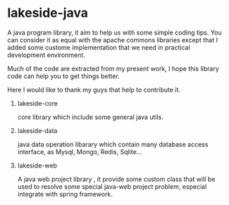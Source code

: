 lakeside-java
=============

A java program library, it aim to help us with some simple coding tips. You can consider it as equal with 
the apache commons libraries except that I added some custome implementation that we need in practical 
development environment.

Much of the code are extracted from my present work, I hope this library code can help you to get things better.

Here I would like to thank my guys that help to contribute it.


1. lakeside-core

    core library which include some general java utils.

2. lakeside-data

    java data operation libarary which contain many database access interface, as Mysql, Mongo, Redis, Sqlite...

3. lakeside-web

    A java web project library , it provide some custom class that will be used to resolve some special java-web project 
problem, especial integrate with spring framework.
